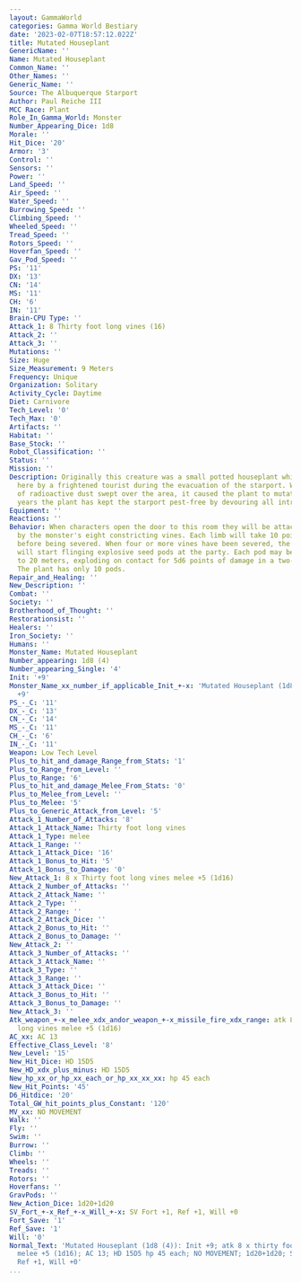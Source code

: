 ```yaml
---
layout: GammaWorld
categories: Gamma World Bestiary
date: '2023-02-07T18:57:12.022Z'
title: Mutated Houseplant
GenericName: ''
Name: Mutated Houseplant
Common_Name: ''
Other_Names: ''
Generic_Name: ''
Source: The Albuquerque Starport
Author: Paul Reiche III
MCC Race: Plant
Role_In_Gamma_World: Monster
Number_Appearing_Dice: 1d8
Morale: ''
Hit_Dice: '20'
Armor: '3'
Control: ''
Sensors: ''
Power: ''
Land_Speed: ''
Air_Speed: ''
Water_Speed: ''
Burrowing_Speed: ''
Climbing_Speed: ''
Wheeled_Speed: ''
Tread_Speed: ''
Rotors_Speed: ''
Hoverfan_Speed: ''
Gav_Pod_Speed: ''
PS: '11'
DX: '13'
CN: '14'
MS: '11'
CH: '6'
IN: '11'
Brain-CPU Type: ''
Attack_1: 8 Thirty foot long vines (16)
Attack_2: ''
Attack_3: ''
Mutations: ''
Size: Huge
Size_Measurement: 9 Meters
Frequency: Unique
Organization: Solitary
Activity_Cycle: Daytime
Diet: Carnivore
Tech_Level: '0'
Tech_Max: '0'
Artifacts: ''
Habitat: ''
Base_Stock: ''
Robot_Classification: ''
Status: ''
Mission: ''
Description: Originally this creature was a small potted houseplant which was left
  here by a frightened tourist during the evacuation of the starport. When the cloud
  of radioactive dust swept over the area, it caused the plant to mutate. Over the
  years the plant has kept the starport pest-free by devouring all intruders.
Equipment: ''
Reactions: ''
Behavior: When characters open the door to this room they will be attacked immediately
  by the monster's eight constricting vines. Each limb will take 10 points of damage
  before being severed. When four or more vines have been severed, the mutant plant
  will start flinging explosive seed pods at the party. Each pod may be thrown up
  to 20 meters, exploding on contact for 5d6 points of damage in a two-meter radius.
  The plant has only 10 pods.
Repair_and_Healing: ''
New_Description: ''
Combat: ''
Society: ''
Brotherhood_of_Thought: ''
Restorationsist: ''
Healers: ''
Iron_Society: ''
Humans: ''
Monster_Name: Mutated Houseplant
Number_appearing: 1d8 (4)
Number_appearing_Single: '4'
Init: '+9'
Monster_Name_xx_number_if_applicable_Init_+-x: 'Mutated Houseplant (1d8 (4)): Init
  +9'
PS_-_C: '11'
DX_-_C: '13'
CN_-_C: '14'
MS_-_C: '11'
CH_-_C: '6'
IN_-_C: '11'
Weapon: Low Tech Level
Plus_to_hit_and_damage_Range_from_Stats: '1'
Plus_to_Range_from_Level: ''
Plus_to_Range: '6'
Plus_to_hit_and_damage_Melee_From_Stats: '0'
Plus_to_Melee_from_Level: ''
Plus_to_Melee: '5'
Plus_to_Generic_Attack_from_Level: '5'
Attack_1_Number_of_Attacks: '8'
Attack_1_Attack_Name: Thirty foot long vines
Attack_1_Type: melee
Attack_1_Range: ''
Attack_1_Attack_Dice: '16'
Attack_1_Bonus_to_Hit: '5'
Attack_1_Bonus_to_Damage: '0'
New_Attack_1: 8 x Thirty foot long vines melee +5 (1d16)
Attack_2_Number_of_Attacks: ''
Attack_2_Attack_Name: ''
Attack_2_Type: ''
Attack_2_Range: ''
Attack_2_Attack_Dice: ''
Attack_2_Bonus_to_Hit: ''
Attack_2_Bonus_to_Damage: ''
New_Attack_2: ''
Attack_3_Number_of_Attacks: ''
Attack_3_Attack_Name: ''
Attack_3_Type: ''
Attack_3_Range: ''
Attack_3_Attack_Dice: ''
Attack_3_Bonus_to_Hit: ''
Attack_3_Bonus_to_Damage: ''
New_Attack_3: ''
Atk_weapon_+-x_melee_xdx_andor_weapon_+-x_missile_fire_xdx_range: atk 8 x thirty foot
  long vines melee +5 (1d16)
AC_xx: AC 13
Effective_Class_Level: '8'
New_Level: '15'
New_Hit_Dice: HD 15D5
New_HD_xdx_plus_minus: HD 15D5
New_hp_xx_or_hp_xx_each_or_hp_xx_xx_xx: hp 45 each
New_Hit_Points: '45'
D6_Hitdice: '20'
Total_GW_hit_points_plus_Constant: '120'
MV_xx: NO MOVEMENT
Walk: ''
Fly: ''
Swim: ''
Burrow: ''
Climb: ''
Wheels: ''
Treads: ''
Rotors: ''
Hoverfans: ''
GravPods: ''
New_Action_Dice: 1d20+1d20
SV_Fort_+-x_Ref_+-x_Will_+-x: SV Fort +1, Ref +1, Will +0
Fort_Save: '1'
Ref_Save: '1'
Will: '0'
Normal_Text: 'Mutated Houseplant (1d8 (4)): Init +9; atk 8 x thirty foot long vines
  melee +5 (1d16); AC 13; HD 15D5 hp 45 each; NO MOVEMENT; 1d20+1d20; SV Fort +1,
  Ref +1, Will +0'
...
```

